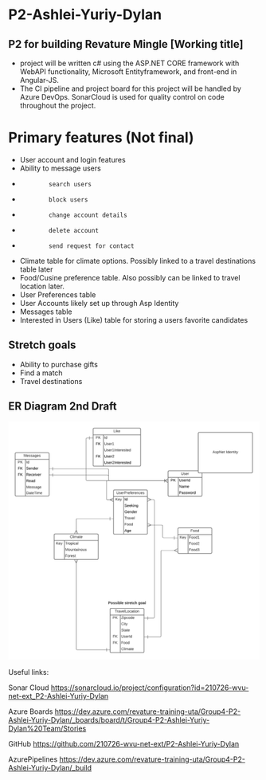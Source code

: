 # P2-Ashlei-Yuriy-Dylan
## P2 for building Revature Mingle [Working title] 
- project will be written c# using the ASP.NET CORE framework with WebAPI functionality, Microsoft Entityframework, and front-end in Angular-JS. 
- The CI pipeline and project board for this project will be handled by Azure DevOps. SonarCloud is used for quality control on code throughout the project.

# Primary features (Not final)
- User account and login features
- Ability to message users
-             search users
-             block users
-             change account details
-             delete account
-             send request for contact
- Climate table for climate options. Possibly linked to a travel destinations table later
- Food/Cusine preference table. Also possibly can be linked to travel location later.
- User Preferences table
- User Accounts likely set up through Asp Identity
- Messages table
- Interested in Users (Like) table for storing a users favorite candidates


## Stretch goals
- Ability to purchase gifts
- Find a match
- Travel destinations


## ER Diagram 2nd Draft
![ER Diagram 1st Draft](https://github.com/210726-wvu-net-ext/P2-Ashlei-Yuriy-Dylan/blob/main/P2_ERD%20(1).png)




Useful links:

Sonar Cloud
https://sonarcloud.io/project/configuration?id=210726-wvu-net-ext_P2-Ashlei-Yuriy-Dylan

Azure Boards
https://dev.azure.com/revature-training-uta/Group4-P2-Ashlei-Yuriy-Dylan/_boards/board/t/Group4-P2-Ashlei-Yuriy-Dylan%20Team/Stories

GitHub
https://github.com/210726-wvu-net-ext/P2-Ashlei-Yuriy-Dylan

AzurePipelines
https://dev.azure.com/revature-training-uta/Group4-P2-Ashlei-Yuriy-Dylan/_build
